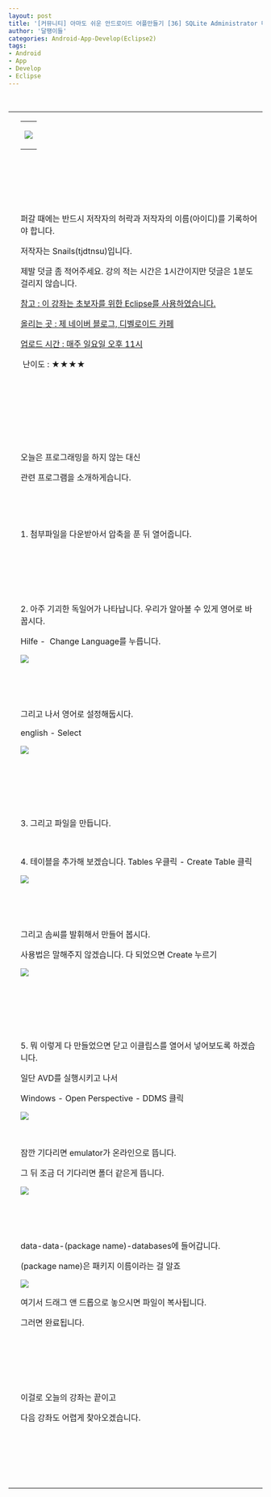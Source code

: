 ```yaml
---
layout: post
title: '[커뮤니티] 아마도 쉬운 안드로이드 어플만들기 [36] SQLite Administrator 다루기'
author: '달팽이들'
categories: Android-App-Develop(Eclipse2)
tags:
- Android
- App
- Develop
- Eclipse
---
```



<script> location.href='https://cafe.naver.com/develoid/349020' ; </script>

<p>&nbsp;</p>
<p><table    ><tbody><tr><td ></td><td ><table ><tbody><tr><td  valign="bottom"><p><img src="https://dthumb-phinf.pstatic.net/?src=%22http%3A%2F%2Fpostfiles3.naver.net%2F20130523_178%2Ftjdtnsu_1369283538974akCh1_JPEG%2Fand.jpg%3Ftype%3Dw2%22&amp;type=cafe_wa740"></p>
</td></tr></tbody></table><p><p><p>&nbsp;</p>
<p>&nbsp;</p>
<p>&nbsp;</p>
<p>퍼갈 때에는 반드시 저작자의 허락과 저작자의 이름(아이디)를 기록하어야 합니다.</p>
<p>저작자는 Snails(tjdtnsu)입니다.</p>
<p>제발 덧글 좀 적어주세요. 강의 적는 시간은 1시간이지만 덧글은 1분도 걸리지 않습니다.</p>
<p><u>참고 : 이 강좌는 초보자를 위한 Eclipse를 사용하였습니다.</u></p>
<p><u>올리는 곳 : 제 네이버 블로그, 디벨로이드 카페</u></p>
<p><u>업로드 시간 : 매주 일요일 오후 11시</u><p></p>
<p>&nbsp;난이도 : ★★★★</p>
<p></p>
<p></p>
<p>&nbsp;</p>
<p>&nbsp;</p>
<p>&nbsp;</p>
<p></p>
<p>&nbsp;</p>
<p>오늘은 프로그래밍을 하지 않는 대신</p>
<p>관련 프로그램을 소개하게습니다.</p>
<p>&nbsp;</p>
<p>&nbsp;</p>
<p>1. 첨부파일을 다운받아서 압축을 푼 뒤 열어줍니다.</p>
<p>&nbsp;</p>
<p>&nbsp;</p>
<p>&nbsp;</p>
<p>2. 아주 기괴한 독일어가 나타납니다. 우리가 알아볼 수 있게 영어로 바꿉시다.</p>
<p>Hilfe - &nbsp;Change Language를 누릅니다.</p>
<p><img src="https://dthumb-phinf.pstatic.net/?src=%22http%3A%2F%2Fblogfiles.naver.net%2F20131208_49%2Ftjdtnsu_1386502445746TGsEm_PNG%2F%25C1%25A6%25B8%25F1_%25BE%25F8%25C0%25BD.png%22&amp;type=cafe_wa740"></p>
<p>&nbsp;</p>
<p>&nbsp;</p>
<p>그리고 나서 영어로 설정해둡시다.</p>
<p>english - Select</p>
<p><img src="https://dthumb-phinf.pstatic.net/?src=%22http%3A%2F%2Fblogfiles.naver.net%2F20131208_22%2Ftjdtnsu_1386502491016Xr8E6_PNG%2F%25C1%25A6%25B8%25F1_%25BE%25F8%25C0%25BD.png%22&amp;type=cafe_wa740"></p>
<p>&nbsp;</p>
<p>&nbsp;</p>
<p>&nbsp;</p>
<p>3. 그리고 파일을 만듭니다.</p>
<p>&nbsp;</p>
<p>4. 테이블을 추가해 보겠습니다. Tables 우클릭 - Create Table 클릭</p>
<p><img src="https://dthumb-phinf.pstatic.net/?src=%22http%3A%2F%2Fblogfiles.naver.net%2F20131208_145%2Ftjdtnsu_13865048392008y1hH_PNG%2F%25C1%25A6%25B8%25F1_%25BE%25F8%25C0%25BD.png%22&amp;type=cafe_wa740"></p>
<p>&nbsp;</p>
<p>&nbsp;</p>
<p>그리고 솜씨를 발휘해서 만들어 봅시다.</p>
<p>사용법은 말해주지 않겠습니다. 다 되었으면 Create 누르기</p>
<p><img src="https://dthumb-phinf.pstatic.net/?src=%22http%3A%2F%2Fblogfiles.naver.net%2F20131208_272%2Ftjdtnsu_1386505016395YahTv_PNG%2F%25C1%25A6%25B8%25F1_%25BE%25F8%25C0%25BD.png%22&amp;type=cafe_wa740"></p>
<p>&nbsp;</p>
<p>&nbsp;</p>
<p>&nbsp;</p>
<p>5. 뭐 이렇게 다 만들었으면 닫고 이클립스를 열어서 넣어보도록 하겠습니다.</p>
<p>일단 AVD를 실행시키고 나서 </p>
<p>Windows - Open Perspective - DDMS 클릭</p>
<p><img src="https://dthumb-phinf.pstatic.net/?src=%22http%3A%2F%2Fblogfiles.naver.net%2F20131208_56%2Ftjdtnsu_13865051874458eVVc_PNG%2F%25C1%25A6%25B8%25F1_%25BE%25F8%25C0%25BD.png%22&amp;type=cafe_wa740"></p>
<p>&nbsp;</p>
<p>잠깐 기다리면 emulator가 온라인으로 뜹니다.</p>
<p>그 뒤 조금 더 기다리면 폴더 같은게 뜹니다.</p>
<p><img src="https://dthumb-phinf.pstatic.net/?src=%22http%3A%2F%2Fblogfiles.naver.net%2F20131208_32%2Ftjdtnsu_1386505333225Nb9cz_PNG%2F%25C1%25A6%25B8%25F1_%25BE%25F8%25C0%25BD.png%22&amp;type=cafe_wa740"></p>
<p>&nbsp;</p>
<p>&nbsp;</p>
<p>data-data-(package name)-databases에 들어갑니다.</p>
<p>(package name)은 패키지 이름이라는 걸 알죠</p>
<p><img src="https://dthumb-phinf.pstatic.net/?src=%22http%3A%2F%2Fblogfiles.naver.net%2F20131208_75%2Ftjdtnsu_1386505592677jCDTu_PNG%2F%25C1%25A6%25B8%25F1_%25BE%25F8%25C0%25BD.png%22&amp;type=cafe_wa740"></p>
<p>여기서 드래그 앤 드롭으로 놓으시면 파일이 복사됩니다.</p>
<p>그러면 완료됩니다.</p>
<p>&nbsp;</p>
<p>&nbsp;</p>
<p>&nbsp;</p>
<p>이걸로 오늘의 강좌는 끝이고</p>
<p>다음 강좌도 어렵게 찾아오겠습니다.</p>
<p></p>
<p>&nbsp;</p>
<p>&nbsp;</p>
<p>&nbsp;</p>
<p></p>
</p>
</p>
</td></tr></tbody></table></p>
